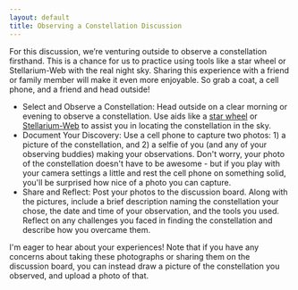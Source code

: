 ```yaml
---
layout: default
title: Observing a Constellation Discussion
---
```


For this discussion, we’re venturing outside to observe a constellation firsthand. This is a chance for us to practice using tools like a star wheel or Stellarium-Web with the real night sky. Sharing this experience with a friend or family member will make it even more enjoyable. So grab a coat, a cell phone, and a friend and head outside! 

- Select and Observe a Constellation: Head outside on a clear morning or evening to observe a constellation. Use aids like a [star wheel](https://storage.googleapis.com/avh-agli/agli/starwheel/index.html) or [Stellarium-Web](https://stellarium-web.org/) to assist you in locating the constellation in the sky.
- Document Your Discovery: Use a cell phone to capture two photos: 1) a picture of the constellation, and 2) a selfie of you (and any of your observing buddies) making your observations. Don't worry, your photo of the constellation doesn't have to be awesome - but if you play with your camera settings a little and rest the cell phone on something solid, you'll be surprised how nice of a photo you can capture.
- Share and Reflect: Post your photos to the discussion board. Along with the pictures, include a brief description naming the constellation your chose, the date and time of your observation, and the tools you used. Reflect on any challenges you faced in finding the constellation and describe how you overcame them.

I'm eager to hear about your experiences! Note that if you have any concerns about taking these photographs or sharing them on the discussion board, you can instead draw a picture of the constellation you observed, and upload a photo of that.
